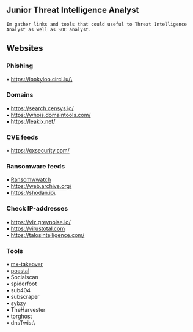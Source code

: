 ## Junior Threat Intelligence Analyst
``Im gather links and tools that could useful to Threat Intelligence Analyst as well as SOC analyst.``

## Websites

### Phishing
• https://lookyloo.circl.lu/\

### Domains
• https://search.censys.io/ \
• https://whois.domaintools.com/ \
• https://leakix.net/ 

### CVE feeds
• https://cxsecurity.com/

### Ransomware feeds

• [Ransomwwatch](https://ransomwatch.telemetry.ltd/#/)\
• https://web.archive.org/ \
• https://shodan.io\

### Check IP-addresses
• https://viz.greynoise.io/ \
• https://virustotal.com \
• https://talosintelligence.com/ 

### Tools
• [mx-takeover](https://github.com/musana/mx-takeover)\
• [poastal](https://github.com/jakecreps/poastal)\
• Socialscan\
• spiderfoot\
• sub404\
• subscraper\
• sybzy\
• TheHarvester\
• torghost\
• dnsTwist\

<!--
**en0ds/en0ds** is a ✨ _special_ ✨ repository because its `README.md` (this file) appears on your GitHub profile.

Here are some ideas to get you started:

- 🔭 I’m currently working on ...
- 🌱 I’m currently learning ...
- 👯 I’m looking to collaborate on ...
- 🤔 I’m looking for help with ...
- 💬 Ask me about ...
- 📫 How to reach me: ...
- 😄 Pronouns: ...
- ⚡ Fun fact: ...
-->
